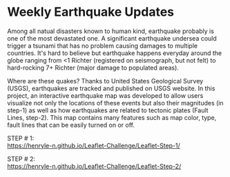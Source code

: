 # Weekly Earthquake Updates
Among all natual disasters known to human kind, earthquake probably is one of the most devastated one. A significant earthquake undersea could trigger a tsunami that has no problem causing damages to multiple countries. It's hard to believe but earthquake happens everyday around the globe ranging from <1 Richter (registered on seismograph, but not felt) to hard-rocking 7+ Richter (major damage to populated areas). 

Where are these quakes? Thanks to United States Geological Survey (USGS), earthquakes are tracked and published on USGS website. In this project, an interactive earthquake map was developed to allow users visualize not only the locations of these events but also their magnitudes (in step-1) as well as how earthquakes are related to tectonic plates (Fault Lines, step-2). This map contains many features such as map color, type, fault lines that can be easily turned on or off.



STEP # 1:  
https://henryle-n.github.io/Leaflet-Challenge/Leaflet-Step-1/  

STEP # 2:  
https://henryle-n.github.io/Leaflet-Challenge/Leaflet-Step-2/  

